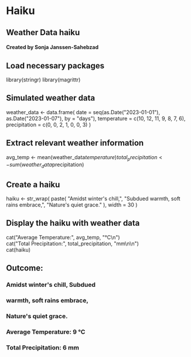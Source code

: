 # Haiku
## Weather Data haiku

#### Created by Sonja Janssen-Sahebzad

## Load necessary packages
library(stringr)
library(magrittr)

## Simulated weather data
weather_data <- data.frame(
    date = seq(as.Date("2023-01-01"), as.Date("2023-01-07"), by = "days"),
    temperature = c(10, 12, 11, 9, 8, 7, 6),
    precipitation = c(0, 0, 2, 1, 0, 0, 3)
)

## Extract relevant weather information
avg_temp <- mean(weather_data$temperature)
total_precipitation <- sum(weather_data$precipitation)

## Create a haiku
haiku <- str_wrap(
    paste(
        "Amidst winter's chill,", 
        "Subdued warmth, soft rains embrace,", 
        "Nature's quiet grace."
    ),
    width = 30
)

## Display the haiku with weather data
cat("Average Temperature:", avg_temp, "°C\n")     
cat("Total Precipitation:", total_precipitation, "mm\n\n")  
cat(haiku)


 
## Outcome:

### Amidst winter's chill, Subdued
### warmth, soft rains embrace,
### Nature's quiet grace.
###  Average Temperature: 9 °C
### Total Precipitation: 6 mm


